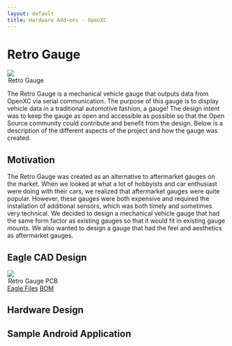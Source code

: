 ```yaml
---
layout: default
title: Hardware Add-ons - OpenXC
---
```


<div class="page-header">
    <h1>Retro Gauge</h1>
</div>

<div class="well">
    <img src="/images/RetroGauge/overview.jpg" />
    <legend>Retro Gauge</legend>
</div>

The Retro Gauge is a mechanical vehicle gauge that outputs data from OpenXC via serial 
communication. The purpose of this gauge is to display vehicle data in a traditional automotive fashion, a gauge! The design intent was to keep the gauge as open and accessible as possible so that the Open Source community could contribute and benefit from the design. Below is a description of the different aspects of the project and how the gauge was created.


<div class="page-header">
    <h2>Motivation</h2>
</div>

The Retro Gauge was created as an alternative to aftermarket gauges on the market. When we
looked at what a lot of hobbyists and car enthusiast were doing with their cars, we realized that aftermarket gauges were quite popular. However, these gauges were both expensive and required the installation of additional sensors, which was both timely and sometimes very technical. We decided to design a mechanical vehicle gauge that had the same form factor as existing gauges so that it would fit in existing gauge mounts. We also wanted to design a gauge that had the feel and aesthetics as aftermarket gauges.  
 
<div class="page-header">
    <h2>Eagle CAD Design</h2>
</div> 

<div class="well">
	<div class="row">
		<div class="span4">
			<img src="/images/RetroGauge/pcb.jpg" />
    		<legend>Retro Gauge PCB</legend>
		</div>
		<div class="span4">
			<thead>
				<a href="/documents/RetroGauge/rgEagle.zip">Eagle Files</a>
				<a href="/documents/RetroGauge/rgBOM.zip">BOM</a>
			</thead>
		</div>
	</div>
</div>


<div class="page-header">
    <h2>Hardware Design</h2>
</div> 


<div class="page-header">
    <h2>Sample Android Application</h2>
</div> 
